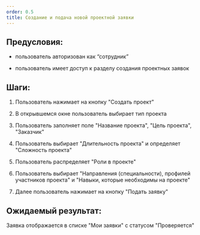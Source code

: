 ```yaml
---
order: 0.5
title: Создание и подача новой проектной заявки
---
```


## Предусловия:

-  пользователь авторизован как “сотрудник”

-  пользователь имеет доступ к разделу создания проектных заявок

## Шаги:

1. Пользователь нажимает на кнопку "Создать проект"

2. В открывшемся окне пользователь выбирает тип проекта

3. Пользователь заполняет поле "Название проекта", "Цель проекта", "Заказчик"

4. Пользователь выбирает "Длительность проекта" и определяет "Сложность проекта"

5. Пользователь распределяет "Роли в проекте"

6. Пользователь выбирает "Направления (специальности), профилей участников проекта" и "Навыки, которые необходимы на проекте"

7. Далее пользователь нажимает на кнопку "Подать заявку"


## Ожидаемый результат:

Заявка отображается в списке "Мои заявки" с статусом "Проверяется"